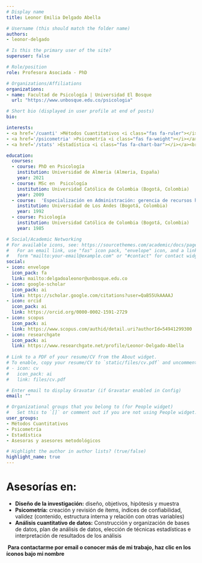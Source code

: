 ```yaml
---
# Display name
title: Leonor Emilia Delgado Abella

# Username (this should match the folder name)
authors:
- leonor-delgado

# Is this the primary user of the site?
superuser: false

# Role/position
role: Profesora Asociada - PhD

# Organizations/Affiliations
organizations:
- name: Facultad de Psicología | Universidad El Bosque
  url: "https://www.unbosque.edu.co/psicologia"

# Short bio (displayed in user profile at end of posts)
bio: 

interests:
- <a href='/cuanti' >Métodos Cuantitativos <i class="fas fa-ruler"></i></a><br />
- <a href='/psicometria' >Psicometría <i class="fas fa-weight"></i></a><br />
- <a href='/stats' >Estadística <i class="fas fa-chart-bar"></i></a><br />

education:
  courses:
  - course: PhD en Psicología
    institution: Universidad de Almeria (Almeria, España)
    year: 2021
  - course: MSc en  Psicología
    institution: Universidad Católica de Colombia (Bogotá, Colombia)
    year: 2009
  - course:  'Especialización en Administración: gerencia de recursos humanos'
    institution: Universidad de Los Andes (Bogotá, Colombia)
    year: 1992
  - course: Psicología
    institution: Universidad Católica de Colombia (Bogotá, Colombia)
    year: 1985

# Social/Academic Networking
# For available icons, see: https://sourcethemes.com/academic/docs/page-builder/#icons
#   For an email link, use "fas" icon pack, "envelope" icon, and a link in the
#   form "mailto:your-email@example.com" or "#contact" for contact widget.
social:
- icon: envelope
  icon_pack: fa
  link: mailto:delgadoaleonor@unbosque.edu.co
- icon: google-scholar
  icon_pack: ai
  link: https://scholar.google.com/citations?user=QaB55UkAAAAJ
- icon: orcid
  icon_pack: ai
  link: https://orcid.org/0000-0002-1591-2729
- icon: scopus
  icon_pack: ai
  link: https://www.scopus.com/authid/detail.uri?authorId=54941299300
- icon: researchgate
  icon_pack: ai
  link: https://www.researchgate.net/profile/Leonor-Delgado-Abella
  
# Link to a PDF of your resume/CV from the About widget.
# To enable, copy your resume/CV to `static/files/cv.pdf` and uncomment the lines below.
# - icon: cv
#   icon_pack: ai
#   link: files/cv.pdf

# Enter email to display Gravatar (if Gravatar enabled in Config)
email: ""

# Organizational groups that you belong to (for People widget)
#   Set this to `[]` or comment out if you are not using People widget.
user_groups:
- Métodos Cuantitativos
- Psicometría
- Estadística
- Asesoras y asesores metodológicos

# Highlight the author in author lists? (true/false)
highlight_name: true
---
```


# **Asesorías en:**

* **Diseño de la investigación:** diseño, objetivos, hipótesis y muestra
* **Psicometría:** creación y revisión de ítems, índices de confiabilidad, validez (contenido, estructura interna y relación con otras variables)
* **Análisis cuantitativo de datos:** Construcción y organización de bases de datos, plan de análisis de datos, elección de técnicas estadísticas e interpretación de resultados de los análisis

<span style="color: #f68212;"><i class="fas fa-exclamation-circle"></i>&nbsp;</span>**Para contactarme por email o conocer más de mi trabajo, haz clic en los íconos bajo mi nombre**
